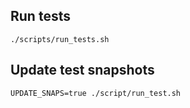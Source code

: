 ## Run tests

```shell
./scripts/run_tests.sh
```


## Update test snapshots

```shell
UPDATE_SNAPS=true ./script/run_test.sh
```
